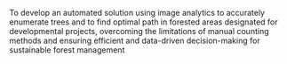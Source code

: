 To develop an automated solution using image analytics to accurately enumerate trees and to find optimal path in forested areas designated for developmental projects, overcoming the limitations of manual counting methods and ensuring efficient and data-driven decision-making for sustainable forest management
